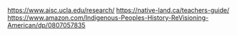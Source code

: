 https://www.aisc.ucla.edu/research/
https://native-land.ca/teachers-guide/
https://www.amazon.com/Indigenous-Peoples-History-ReVisioning-American/dp/0807057835
